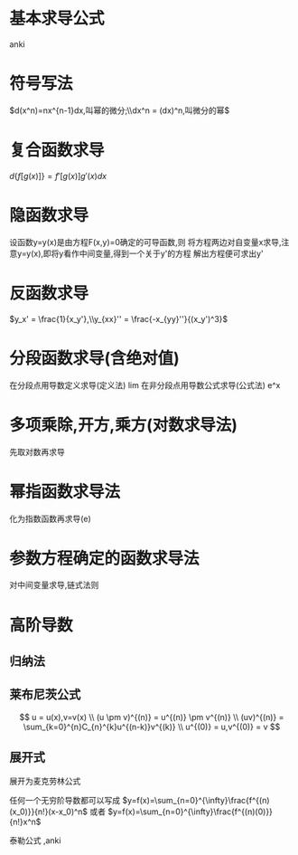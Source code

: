 # 基本求导公式
anki
# 符号写法
$d(x^n)=nx^{n-1}dx,叫幂的微分;\\dx^n = (dx)^n,叫微分的幂$ 

# 复合函数求导
$d\{f[g(x)]\} = f'[g(x)]g'(x)dx$ 

# 隐函数求导
设函数y=y(x)是由方程F(x,y)=0确定的可导函数,则
将方程两边对自变量x求导,注意y=y(x),即将y看作中间变量,得到一个关于y'的方程
解出方程便可求出y'


# 反函数求导
$y_x' = \frac{1}{x_y'},\\y_{xx}'' = \frac{-x_{yy}''}{(x_y')^3}$

# 分段函数求导(含绝对值)
在分段点用导数定义求导(定义法) lim
在非分段点用导数公式求导(公式法) e^x

# 多项乘除,开方,乘方(对数求导法)
先取对数再求导

# 幂指函数求导法
化为指数函数再求导(e)

# 参数方程确定的函数求导法
对中间变量求导,链式法则

# 高阶导数
## 归纳法

## 莱布尼茨公式
$$ 
u = u(x),v=v(x) \\
(u \pm v)^{(n)} = u^{(n)} \pm v^{(n)} \\
(uv)^{(n)} = \sum_{k=0}^{n}C_{n}^{k}u^{(n-k)}v^{(k)}  \\
u^{(0)} = u,v^{(0)} = v
$$

## 展开式
展开为麦克劳林公式

任何一个无穷阶导数都可以写成
$y=f(x)=\sum_{n=0}^{\infty}\frac{f^{(n)(x_0)}}{n!}(x-x_0)^n$ 
或者
$y=f(x)=\sum_{n=0}^{\infty}\frac{f^{(n)(0)}}{n!}x^n$ 

泰勒公式 ,anki
